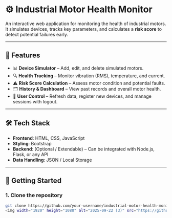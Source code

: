 # ⚙️ Industrial Motor Health Monitor  

An interactive web application for monitoring the health of industrial motors.  
It simulates devices, tracks key parameters, and calculates a **risk score** to detect potential failures early.  

---

## 🌟 Features  
- 📊 **Device Simulator** – Add, edit, and delete simulated motors.  
- 🔍 **Health Tracking** – Monitor vibration (RMS), temperature, and current.  
- ⚠️ **Risk Score Calculation** – Assess motor condition and potential faults.  
- 🗂️ **History & Dashboard** – View past records and overall motor health.  
- 🔐 **User Control** – Refresh data, register new devices, and manage sessions with logout.  

---

## 🛠️ Tech Stack  
- **Frontend**: HTML, CSS, JavaScript  
- **Styling**: Bootstrap  
- **Backend**: (Optional / Extendable) – Can be integrated with Node.js, Flask, or any API  
- **Data Handling**: JSON / Local Storage  

---

## 🚀 Getting Started  

### 1. Clone the repository  
```bash
git clone https://github.com/your-username/industrial-motor-health-monitor.git
<img width="1920" height="1080" alt="2025-09-22 (3)" src="https://github.com/user-attachments/assets/d64dc016-7c04-4614-9593-4147d66cd5ed" />
